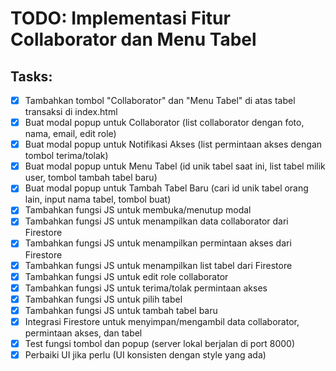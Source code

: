 # TODO: Implementasi Fitur Collaborator dan Menu Tabel

## Tasks:
- [x] Tambahkan tombol "Collaborator" dan "Menu Tabel" di atas tabel transaksi di index.html
- [x] Buat modal popup untuk Collaborator (list collaborator dengan foto, nama, email, edit role)
- [x] Buat modal popup untuk Notifikasi Akses (list permintaan akses dengan tombol terima/tolak)
- [x] Buat modal popup untuk Menu Tabel (id unik tabel saat ini, list tabel milik user, tombol tambah tabel baru)
- [x] Buat modal popup untuk Tambah Tabel Baru (cari id unik tabel orang lain, input nama tabel, tombol buat)
- [x] Tambahkan fungsi JS untuk membuka/menutup modal
- [x] Tambahkan fungsi JS untuk menampilkan data collaborator dari Firestore
- [x] Tambahkan fungsi JS untuk menampilkan permintaan akses dari Firestore
- [x] Tambahkan fungsi JS untuk menampilkan list tabel dari Firestore
- [x] Tambahkan fungsi JS untuk edit role collaborator
- [x] Tambahkan fungsi JS untuk terima/tolak permintaan akses
- [x] Tambahkan fungsi JS untuk pilih tabel
- [x] Tambahkan fungsi JS untuk tambah tabel baru
- [x] Integrasi Firestore untuk menyimpan/mengambil data collaborator, permintaan akses, dan tabel
- [x] Test fungsi tombol dan popup (server lokal berjalan di port 8000)
- [x] Perbaiki UI jika perlu (UI konsisten dengan style yang ada)

